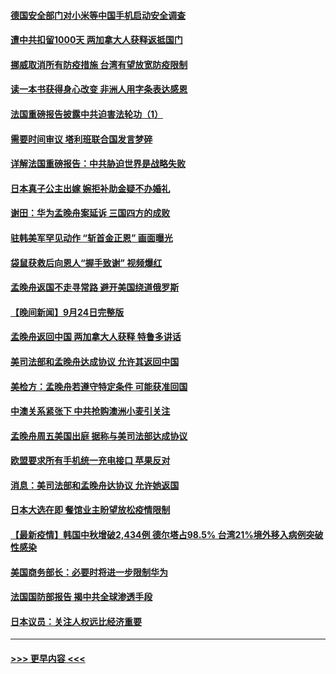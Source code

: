 #### [德国安全部门对小米等中国手机启动安全调查](../pages/prog202/a103226985.md?t=09260150) 
#### [遭中共扣留1000天  两加拿大人获释返抵国门](../pages/prog202/a103226980.md?t=09260150) 
#### [挪威取消所有防疫措施 台湾有望放宽防疫限制](../pages/prog202/a103226956.md?t=09260150) 
#### [读一本书获得身心改变 非洲人用字条表达感恩](../pages/prog202/a103226766.md?t=09260150) 
#### [法国重磅报告披露中共迫害法轮功（1）](../pages/prog202/a103226900.md?t=09260150) 
#### [需要时间审议 塔利班联合国发言梦碎](../pages/prog202/a103226849.md?t=09260150) 
#### [详解法国重磅报告：中共胁迫世界是战略失败](../pages/prog202/a103226372.md?t=09260150) 
#### [日本真子公主出嫁 婉拒补助金疑不办婚礼](../pages/prog202/a103226752.md?t=09260150) 
#### [谢田：华为孟晚舟案延诉 三国四方的成败](../pages/prog202/a103226749.md?t=09260150) 
#### [驻韩美军罕见动作 “斩首金正恩” 画面曝光](../pages/prog202/a103226719.md?t=09260150) 
#### [袋鼠获救后向恩人“握手致谢” 视频爆红](../pages/prog202/a103226671.md?t=09260150) 
#### [孟晚舟返国不走寻常路 避开美国绕道俄罗斯](../pages/prog202/a103226668.md?t=09260150) 
#### [【晚间新闻】9月24日完整版](../pages/prog202/a103226526.md?t=09260150) 
#### [孟晚舟返回中国 两加拿大人获释 特鲁多讲话](../pages/prog202/a103226482.md?t=09260150) 
#### [美司法部和孟晚舟达成协议 允许其返回中国](../pages/prog202/a103226364.md?t=09260150) 
#### [美检方：孟晚舟若遵守特定条件 可能获准回国](../pages/prog202/a103226259.md?t=09260150) 
#### [中澳关系紧张下 中共抢购澳洲小麦引关注](../pages/prog202/a103226305.md?t=09260150) 
#### [孟晚舟周五美国出庭 据称与美司法部达成协议](../pages/prog202/a103226155.md?t=09260150) 
#### [欧盟要求所有手机统一充电接口 苹果反对](../pages/prog202/a103226002.md?t=09260150) 
#### [消息：美司法部和孟晚舟达协议 允许她返国](../pages/prog202/a103226126.md?t=09260150) 
#### [日本大选在即 餐馆业主盼望放松疫情限制](../pages/prog202/a103226100.md?t=09260150) 
#### [【最新疫情】韩国中秋增破2,434例 德尔塔占98.5% 台湾21%境外移入病例突破性感染](../pages/prog202/a103226109.md?t=09260150) 
#### [美国商务部长：必要时将进一步限制华为](../pages/prog202/a103226083.md?t=09260150) 
#### [法国国防部报告 揭中共全球渗透手段](../pages/prog202/a103226053.md?t=09260150) 
#### [日本议员：关注人权远比经济重要](../pages/prog202/a103226051.md?t=09260150) 

----
#### [ >>> 更早内容 <<< ](../indexes/prog202-earlier.md)

